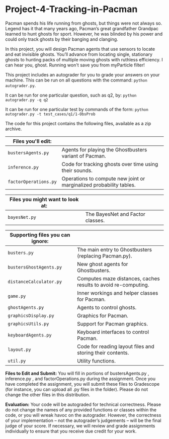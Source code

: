 # Project-4-Tracking-in-Pacman
Pacman spends his life running from ghosts, but things were not always so. Legend has it that many years ago, Pacman’s great grandfather Grandpac learned to hunt ghosts for sport. However, he was blinded by his power and could only track ghosts by their banging and
clanging.

In this project, you will design Pacman agents that use sensors to locate and eat invisible ghosts. You’ll advance from locating single, stationary ghosts to hunting packs of multiple moving ghosts with ruthless efficiency.
I can hear you, ghost. Running won't save you from myParticle filter!

This project includes an autograder for you to grade your answers on your machine. This can be run on all questions with the command:
`python autograder.py`.

It can be run for one particular question, such as q2, by:
`python autograder.py -q q2`

It can be run for one particular test by commands of the form:
`python autograder.py -t test_cases/q1/1-ObsProb`

The code for this project contains the following files, available as a zip archive.

| Files you'll edit:       |                                           |
|--------------------------|-------------------------------------------|
| `bustersAgents.py`       | Agents for playing the Ghostbusters variant of Pacman. |
| `inference.py`           | Code for tracking ghosts over time using their sounds. |
| `factorOperations.py`    | Operations to compute new joint or marginalized probability tables. |

| Files you might want to look at: |                                           |
|----------------------------------|-------------------------------------------|
| `bayesNet.py`                    | The BayesNet and Factor classes.          |

| Supporting files you can ignore: |                                           |
|----------------------------------|-------------------------------------------|
| `busters.py`                     | The main entry to Ghostbusters (replacing Pacman.py). |
| `bustersGhostAgents.py`          | New ghost agents for Ghostbusters.         |
| `distanceCalculator.py`          | Computes maze distances, caches results to avoid re-computing. |
| `game.py`                        | Inner workings and helper classes for Pacman. |
| `ghostAgents.py`                 | Agents to control ghosts.                 |
| `graphicsDisplay.py`             | Graphics for Pacman.                      |
| `graphicsUtils.py`               | Support for Pacman graphics.              |
| `keyboardAgents.py`              | Keyboard interfaces to control Pacman.    |
| `layout.py`                      | Code for reading layout files and storing their contents. |
| `util.py`                        | Utility functions.                        |

**Files to Edit and Submit:** You will fill in portions of bustersAgents.py , inference.py , and factorOperations.py during the
assignment. Once you have completed the assignment, you will submit these files to Gradescope (for instance, you can upload all .py files
in the folder). Please do not change the other files in this distribution.

**Evaluation:** Your code will be autograded for technical correctness. Please do not change the names of any provided functions or classes
within the code, or you will wreak havoc on the autograder. However, the correctness of your implementation – not the autograder’s
judgements – will be the final judge of your score. If necessary, we will review and grade assignments individually to ensure that you receive
due credit for your work.
